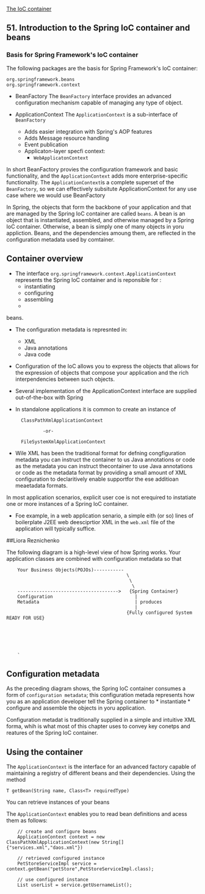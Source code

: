[The IoC container](https://docs.spring.io/spring-framework/docs/3.2.x/spring-framework-reference/html/beans.html)


## 51. Introduction to the Spring IoC container and beans


### Basis for Spring Framework's IoC container

The following packages are the basis for Spring Framework's IoC container: 

    org.springframework.beans
    org.springframework.context


* BeanFactory
The `BeanFactory` interface provides  an advanced configuration mechanism capable of managing any 
type of object.


* ApplicationContext
The `ApplicationContext` is a sub-interface of `BeanFactory`
    - Adds easier integration with Spring's AOP features
    - Adds Message resource handling 
    - Event publication
    - Applicaton-layer specfi context:
        * `WebApplicatonContext`


In short BeanFactory provies the configuration framework and basic functionality, and the 
`ApplicationContext` adds more enterprise-specific functionality.
The `ApplicationContext`is a complete superset of the `BeanFactory`, so we can effectively
subsitute ApplicationContext for any use case where we would use BeanFactory



In Spring, the objects that form the backbone of your application and that are managed by the Spring IoC
container are called `beans`.  A bean is an object that is instantiated, assembled, and otherwise 
managed by a Spring IoC container.  Otherwise, a bean is simply one of many objects in yoru appliction.
Beans, and the dependencies amoung them, are reflected in the configuration metadata used by comtainer.

## Container overview


* The interface `org.springframework.context.ApplicationContext` represents the Spring IoC container and is 
reponsible for :
    - instantiating
    - configuring
    - assembling
    -  
beans.

* The configuration metadata is represnted in:
    - XML
    - Java annotations
    - Java code 

* Configuration of the IoC allows you to express the objects that allows for the expression of objects that compose your application and the rich
interpendencies between such objects.
* Several implementation of the ApplicationContext interface are supplied out-of-the-box with Spring

* In standalone applications it is common to create an instance of 

        ClassPathXmlApplicationContext 

                -or-

        FileSystemXmlApplicationContext

* Wile XML has been the traditional format for defning congfiguration metadata
you can instruct the container to us Java annotations or code as the metadata 
you can instruct thecontainer to use Java annotations  or code as the metadata format by providing 
a small amount of XML configuration to declaritively enable supportfor the ese additioan meaetadata
formats.


In most application scenarios, explicit user coe is not erequired to instatiate one or more instances of a Spring IoC container.
* Foe example, in a web application senario, a simple eith (or so) lines of boilerplate J2EE web deesciprtior XML in the `web.xml`
file of the application will typically suffice.



##Liora Reznichenko


The following diagram is a high-level view of how Spring works.  Your application classes are combined with configuration
metadata so that 



        Your Business Objects(POJOs)-----------
                                                \
                                                 \
                                                  \	
        ------------------------------------->   {Spring Container}
        Configuration                              |
        Metadata                                   | produces 
                                                   |
                                                {Fully configured System READY FOR USE}


                                
            


        `
## Configuration metadata 

As the preceding diagram shows, the Spring IoC container consumes a form of `configuration metadata`; this configuration metada
represents how you as an application developer tell the Spring container to 
    * instantiate
    * configure
and assemble the objects in yoru application.


Configuration metadat is traditionally supplied in a simple and intuitive XML forma, whih is what most of this chapter uses to convey key conetps and 
reatures of the Spring IoC container.





## Using the container


The `ApplicationContext` is the interface for an advanced factory capable of maintaining a registry of different 
beans and their dependencies.  Using the method 

    T getBean(String name, Class<T> requiredType)

You can retrieve instances of your beans


The `ApplicationContext` enables you to read bean definitions and acess them as follows:


        // create and configure beans
        ApplicationContext context = new ClassPathXmlApplicationContext(new String[]{"services.xml","daos.xml"})

        // retrieved configured instance
        PetStoreServiceImpl service = context.getBean("petStore",PetStoreServiceImpl.class);

        // use configured instance
        List userList = service.getUsernameList();